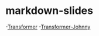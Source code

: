 # markdown-slides

-[Transformer](https://brianjalaian.github.io/markdown-slides/transformer/)
-[Transformer-Johnny](https://brianjalaian.github.io/markdown-slides/transformer-Johnny/)